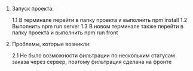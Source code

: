 1. Запуск проекта:

    1.1 В терминале перейти в папку проекта и выполнить npm install
    1.2 Выполнить npm run server
    1.3 В новом терминале также перейти в папку проекта и выполнить npm run front

2. Проблемы, которые возникли:

    2.1 Не было возможности фильтрации по нескольким статусам заказа через сервер, поэтому фильтрация сделана на фронте